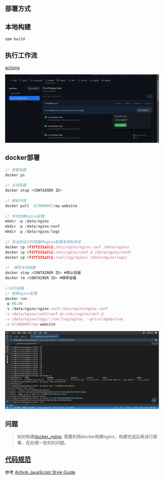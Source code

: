 ## 部署方式

## 本地构建
```javascript
npm build
```

## 执行工作流
[actions](https://github.com/linyuan1105/MyWebSite/actions)


![](./document/img/img.png)

## docker部署

```javascript
// 查看容器
docker ps  

// 关闭容器
docker stop <CONTAINER ID>

// 更新内容
docker pull  673609957/my-website

// 本地创建nginx配置
mkdir -p /data/nginx
mkdir -p /data/nginx/conf
mkdir -p /data/nginx/logs

// 将当前运行的容器的nginx配置复制到本地
docker cp 6f37f231a7c1:/etc/nginx/nginx.conf /data/nginx/
docker cp 6f37f231a7c1:/etc/nginx/conf.d /data/nginx/conf/
docker cp 6f37f231a7c1:/var/log/nginx/ /data/nginx/logs/

//  移除关闭容器
docker stop <CONTAINER ID> #停止容器
docker rm <CONTAINER ID> #移除容器

//运行容器
// 替换nginx配置
docker run
-p 80:80  
-v /data/nginx/nginx.conf:/etc/nginx/nginx.conf 
-v /data/nginx/conf/conf.d/:/etc/nginx/conf.d  
-v /data/nginx/logs/:/var/log/nginx/ --privileged=true
-d 673609957/my-website

```
![](./document/img/img_2.png)


##  问题
>  如何构建[docker_nginx](https://hub.docker.com/_/nginx);
需要利用docker构建nginx，构建完成后再进行部署，在处理一些列的问题。
> 

## [代码规范](https://github.com/linyuan1105/MyWebSite/blob/master/.eslintrc.js)
参考 [Airbnb JavaScript Style Guide](https://github.com/linyuan1105/javascript)

